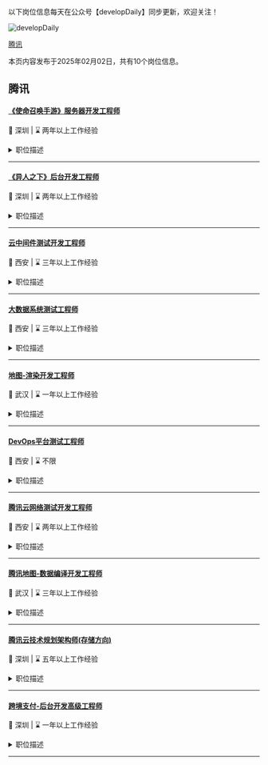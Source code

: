 以下岗位信息每天在公众号【developDaily】同步更新，欢迎关注！

<p><img alt="developDaily" src="./developDaily.png"></p>

[腾讯](#腾讯)

本页内容发布于2025年02月02日，共有10个岗位信息。

## 腾讯

#### [《使命召唤手游》服务器开发工程师](http://careers.tencent.com/jobdesc.html?postId=1810603007390261248)

📍 深圳 | ⌛ 两年以上工作经验

<details>
<summary>职位描述</summary>

1.负责服务器端开发工作，包括常规的功能逻辑开发，底层系统优化及维护，全球同服IDC调优及运维；

2.关注现网运营质量，并参与现网问题的定位和修复工作，保障服务器运行稳定；

3.进行数据分析，找出性能瓶颈并优化，同时也能通过数据分析建模学习等解决项目遇到的实际问题，如反作弊数据模型开发；

4.与策划，客户端，美术等岗位同事保持良好沟通，准确理解高效完成需求落地调试及发布；

5.参与到大版本发布，及日常版本的发布工作中。
</details>

---

#### [《异人之下》后台开发工程师](http://careers.tencent.com/jobdesc.html?postId=1811057552545292288)

📍 深圳 | ⌛ 两年以上工作经验

<details>
<summary>职位描述</summary>

1.负责动作游戏产品后台社交、活动、商业化等各种系统的设计开发、测试和部署等相关工作；

2.参与游戏中关键技术预研，有较强的学习和分析能力，和项目团队紧密合作，推进技术应用落地；

3.负责游戏后台部分模块的重构和性能优化，保证业务高质量运行，并及时响应各种突发事件。
</details>

---

#### [云中间件测试开发工程师](http://careers.tencent.com/jobdesc.html?postId=1843460941950251008)

📍 西安 | ⌛ 三年以上工作经验

<details>
<summary>职位描述</summary>

1.负责腾讯云公有云/私有云的容器/微服务/消息队列/TCB等产品的测试工作；

2.分析产品相关需求、设计、架构等，设计测试方法和测试用例；挖掘并跟进实施性能测试、竞品对比测试、稳定性等专项测试，保障和提升产品质量；

3.负责研发能力和效率提升，包括但不限于自动化建设，测试工具开发，环境管理，devops流水线建设等；

4.注：此岗位为腾讯集团旗下子公司编制岗位。
</details>

---

#### [大数据系统测试工程师](http://careers.tencent.com/jobdesc.html?postId=1843460940566130688)

📍 西安 | ⌛ 三年以上工作经验

<details>
<summary>职位描述</summary>

1.负责大数据hadoop，spark，ES, hive，flink，clickhouse以及数据湖等相关产品的测试工作；

2.分析产品相关需求、设计、架构等，设计测试方法和测试用例；

3.挖掘并跟进实施性能测试、竞品对比测试、稳定性等专项测试，保障和提升产品质量；

4.负责建设产品相关的自动化测试、Devops等工作；

5.不断改进测试过程、方法和技术，提升产品质量；

6.注：此岗位为腾讯集团旗下子公司编制岗位。
</details>

---

#### [地图-渲染开发工程师](http://careers.tencent.com/jobdesc.html?postId=1843464242682945536)

📍 武汉 | ⌛ 一年以上工作经验

<details>
<summary>职位描述</summary>

1.负责腾讯地图渲染引擎核心技术开发；

2.负责包括新技术的应用、架构的优化和产品需求的迭代等核心开发工作；

3.负责腾讯地图系统性能优化和功耗优化工作。
</details>

---

#### [DevOps平台测试工程师](http://careers.tencent.com/jobdesc.html?postId=1843460943158206464)

📍 西安 | ⌛ 不限

<details>
<summary>职位描述</summary>

1.负责腾讯云效能提升专项工作，提升整体研发效率和交付质量；包括但不限于环境治理、工具开发、流程和方法的优化与改进，提升研发和工程生产力和效率；

2.赋能产研团队，帮助业务识别和分析研发测试环境中的痛点和问题，并提出解决方案，提供技术支持和工程赋能，推进各产品的测试、运维、发布等自动化和智能化落地；

3.协调各个团队，对研发测试环境治理进行持续改进，提炼、总结、发掘优秀实践并在组织内传播，推动落地；

4.备注：此岗位为腾讯集团旗下子公司编制。
</details>

---

#### [腾讯云网络测试开发工程师](http://careers.tencent.com/jobdesc.html?postId=1843460914649526272)

📍 西安 | ⌛ 两年以上工作经验

<details>
<summary>职位描述</summary>

1.你是网络大牛，热衷于专研云网络技术的奥秘；亦或是有技术热情的潜力派，希望揭开云网络的神秘面纱，那么欢迎加入腾讯云网络测试团队，我们致力于腾讯云IAAS层云网络的质量保障工作，为腾讯云提供强大、稳定的网络通讯服务，支撑云上海量业务；

2.在这里，你可以深入接触相关腾讯云网络产品，类如：私有网络、负载均衡、自定义防火墙、专线网络和NAT网关等；

3.在这里，你还可以深入运用并学习相关Overlay网络技术，类如：Vxlan、GRE、L2/L3网络协议、IPSec、NAT原理、OSPF、BGP和ISIS等；

4.在这里，你还可以深入接触Linux下前沿网络流量转发技术，类如：DPDK、OVS、智能网卡、FPGA和P4；

5.在这里，你还可以深度参与腾讯云DevOps流程建设与相关运营工作，并且可以参与设计优化自动化测试框架进行相关自动化测试工作；

6.加入我们，与业内最优秀的同事并肩，成为网络测试大牛，见证云网络技术的发展，创造业务的一个个里程碑；

7.负责腾讯云产品需求和架构分析，测试设计和测试开发工作，包括IaaS层如计算、网络和虚拟化等，包括但不限于功能测试，性能测试，可靠性测试，高可用测试，混沌测试，稳定性测试，用户体验等系统测试工作；

8.对测试方案进行有效的落地和执行，以确保项目进度和质量，形成自动化测试用例并进一步形成服务化提升效率；

9.架构并实现IaaS层如网络、虚拟化等产品自动化测试平台，提升产品测试和交付能力；

10.不断提升测试过程、方法和技术，构建质量评估标准，优化改进措施，提升产品质量和效率；

11.设计、构建并落地各产品自动化构建、测试和发布的工程基础设施和流程优化；

12.注：此岗位位腾讯集团旗下子公司编制。
</details>

---

#### [腾讯地图-数据编译开发工程师](http://careers.tencent.com/jobdesc.html?postId=1831621488847908864)

📍 武汉 | ⌛ 三年以上工作经验

<details>
<summary>职位描述</summary>

1.负责腾讯地图数据编译转换开发，参与设计行业领先的地图应用数据规格；

2.负责腾讯地图渲染和导航应用对应数据功能开发，参与面向自动驾驶等高精地图及其它轻地图等最新行业解决方案地图功能设计开发；

3.负责基于腾讯地图数据服务开发，参与地图数据应用过程的大数据平台设计开发。
</details>

---

#### [腾讯云技术规划架构师(存储方向)](http://careers.tencent.com/jobdesc.html?postId=1810555457924767744)

📍 深圳 | ⌛ 五年以上工作经验

<details>
<summary>职位描述</summary>

1.负责腾讯云存储、数据库、大数据等产品的技术架构分析与对比，深入剖析技术细节，挖掘成本优化空间；

2.负责持续跟踪前沿技术发展趋势，探索分析领域技术发展，规划并落地中长期降本路线；

3.参与制定腾讯云存储类软硬件协同降本方案，并推动在公司内规模应用；

4.参与跨事业群、跨部门的联合项目管理工作。
</details>

---

#### [跨境支付-后台开发高级工程师](http://careers.tencent.com/jobdesc.html?postId=1864843547111350272)

📍 深圳 | ⌛ 一年以上工作经验

<details>
<summary>职位描述</summary>

1.负责跨境支付业务系统的系统设计和开发，为客户提供便捷好用的跨境支付解决方案；

2.负责跨境支付业务系统的日常运营和维护，为客户提供稳定、高可用的服务保障。
</details>

---

